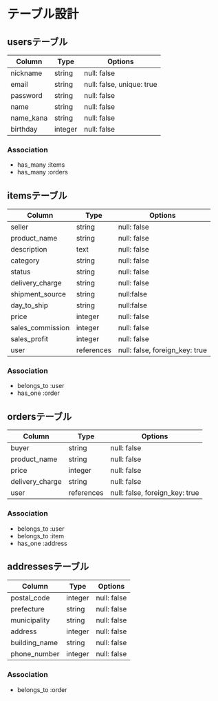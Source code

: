 # テーブル設計

## usersテーブル

| Column    | Type    | Options                   |
| --------- | ------- | ------------------------- |
| nickname  | string  | null: false               |
| email     | string  | null: false, unique: true |
| password  | string  | null: false               |
| name      | string  | null: false               |
| name_kana | string  | null: false               |
| birthday  | integer | null: false               |

### Association

- has_many :items
- has_many :orders

## itemsテーブル

| Column           | Type       | Options                        |
| ---------------- | ---------- | ------------------------------ |
| seller           | string     | null: false                    |
| product_name     | string     | null: false                    |
| description      | text       | null: false                    |
| category         | string     | null: false                    |
| status           | string     | null: false                    |
| delivery_charge  | string     | null: false                    |
| shipment_source  | string     | null:false                     |
| day_to_ship      | string     |  null:false                    |
| price            | integer    | null: false                    |
| sales_commission | integer    | null: false                    |
| sales_profit     | integer    | null: false                    |
| user             | references | null: false, foreign_key: true |

### Association

- belongs_to :user
- has_one :order

## ordersテーブル

| Column           | Type       | Options                        |
| ---------------- | ---------- | ------------------------------ |
| buyer            | string     | null: false                    |
| product_name     | string     | null: false                    |
| price            | integer    | null: false                    |
| delivery_charge  | string     | null: false                    |
| user             | references | null: false, foreign_key: true |

### Association

- belongs_to :user
- belongs_to :item
- has_one :address


## addressesテーブル

| Column        | Type    | Options     |
| --------------| ------- | ----------- |
| postal_code   | integer | null: false |
| prefecture    | string  | null: false |
| municipality  | string  | null: false |
| address       | integer | null: false |
| building_name | string  | null: false |
| phone_number  | integer | null: false |

### Association

- belongs_to :order